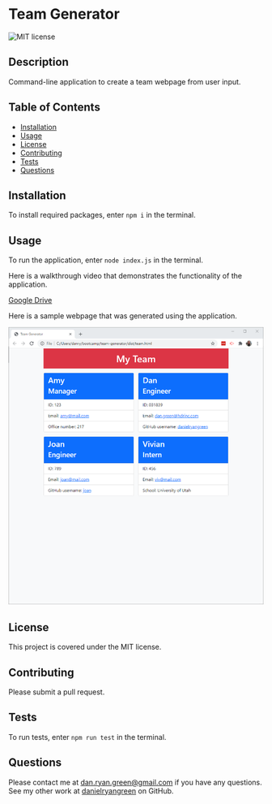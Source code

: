 # Team Generator
  ![MIT license](https://img.shields.io/badge/license-MIT-green)
  ## Description
  Command-line application to create a team webpage from user input.
  ## Table of Contents
  * [Installation](#installation)
  * [Usage](#usage)
  * [License](#license)
  * [Contributing](#contributing)
  * [Tests](#tests)
  * [Questions](#questions)
  ## Installation
  To install required packages, enter `npm i` in the terminal.
  ## Usage
  To run the application, enter `node index.js` in the terminal.

  Here is a walkthrough video that demonstrates the functionality of the application.

  [Google Drive](https://drive.google.com/file/d/1JYnEdhZ_4Uij9Ta3MODossJgsqY3LbSB/view?usp=sharing)
  
  Here is a sample webpage that was generated using the application.
  
  ![sample webpage](assets/SampleWebpage.png)
  ## License
  This project is covered under the MIT license.
  ## Contributing
  Please submit a pull request.
  ## Tests
  To run tests, enter `npm run test` in the terminal.
  ## Questions
  Please contact me at dan.ryan.green@gmail.com if you have any questions. See my other work at [danielryangreen](https://github.com/danielryangreen/) on GitHub.
  